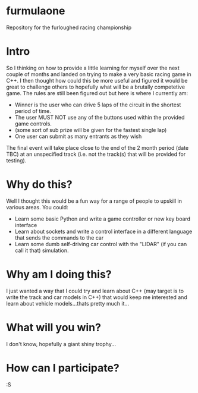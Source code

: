 # furmulaone
Repository for the furloughed racing championship

# Intro
So I thinking on how to provide a little learning for myself over the next couple of months and landed on trying to make a very basic racing game in C++. I then thought how could this be more useful and figured it would be great to challenge others to hopefully what will be a brutally competetive game. The rules are still been figured out but here is where I currently am:

- Winner is the user who can drive 5 laps of the circuit in the shortest period of time.
- The user MUST NOT use any of the buttons used within the provided game controls.
- (some sort of sub prize will be given for the fastest single lap)
- One user can submit as many entrants as they wish

The final event will take place close to the end of the 2 month period (date TBC) at an unspecified track (i.e. not the track(s) that will be provided for testing).

# Why do this?
Well I thought this would be a fun way for a range of people to upskill in various areas. You could:
- Learn some basic Python and write a game controller or new key board interface
- Learn about sockets and write a control interface in a different language that sends the commands to the car
- Learn some dumb self-driving car control with the "LIDAR" (if you can call it that) simulation.

# Why am I doing this?
I just wanted a way that I could try and learn about C++ (may target is to write the track and car models in C++) that would keep me interested and learn about vehicle models...thats pretty much it...

# What will you win?
I don't know, hopefully a giant shiny trophy...

# How can I participate?
:S 
